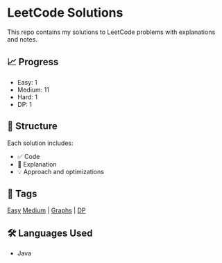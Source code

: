 # LeetCode Solutions

This repo contains my solutions to LeetCode problems with explanations and notes.

## 📈 Progress
- Easy: 1
- Medium: 11
- Hard: 1
- DP: 1

## 📂 Structure
Each solution includes:
- ✅ Code
- 🧠 Explanation
- 💡 Approach and optimizations

## 🧾 Tags
[Easy](./problems/easy) [Medium](./problems/medium) |  [Graphs](./problems/graphs) | [DP](./problems/DP)

## 🛠 Languages Used
- Java